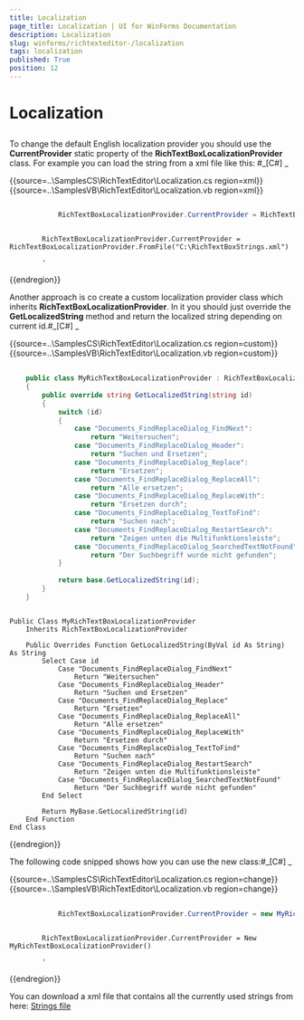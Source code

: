 ```yaml
---
title: Localization
page_title: Localization | UI for WinForms Documentation
description: Localization
slug: winforms/richtexteditor-/localization
tags: localization
published: True
position: 12
---
```


# Localization



## 

To change the default English localization provider you should use the __CurrentProvider__ static property of the
          __RichTextBoxLocalizationProvider__ class. For example you can load the string from a xml file like this:
        #_[C#] _

	



{{source=..\SamplesCS\RichTextEditor\Localization.cs region=xml}} 
{{source=..\SamplesVB\RichTextEditor\Localization.vb region=xml}} 

````C#

            RichTextBoxLocalizationProvider.CurrentProvider = RichTextBoxLocalizationProvider.FromFile(@"C:\RichTextBoxStrings.xml");
````
````VB.NET

        RichTextBoxLocalizationProvider.CurrentProvider = RichTextBoxLocalizationProvider.FromFile("C:\RichTextBoxStrings.xml")

        '
````

{{endregion}} 




Another approach is co create a custom localization provider class which inherits __RichTextBoxLocalizationProvider__.
        In it you should just override the __GetLocalizedString__ 
        method and return the localized string depending on current id.#_[C#] _

	



{{source=..\SamplesCS\RichTextEditor\Localization.cs region=custom}} 
{{source=..\SamplesVB\RichTextEditor\Localization.vb region=custom}} 

````C#
        
    public class MyRichTextBoxLocalizationProvider : RichTextBoxLocalizationProvider
    {
        public override string GetLocalizedString(string id)
        {
            switch (id)
            {
                case "Documents_FindReplaceDialog_FindNext":
                    return "Weitersuchen";
                case "Documents_FindReplaceDialog_Header":
                    return "Suchen und Ersetzen";
                case "Documents_FindReplaceDialog_Replace":
                    return "Ersetzen";
                case "Documents_FindReplaceDialog_ReplaceAll":
                    return "Alle ersetzen";
                case "Documents_FindReplaceDialog_ReplaceWith":
                    return "Ersetzen durch";
                case "Documents_FindReplaceDialog_TextToFind":
                    return "Suchen nach";
                case "Documents_FindReplaceDialog_RestartSearch":
                    return "Zeigen unten die Multifunktionsleiste";
                case "Documents_FindReplaceDialog_SearchedTextNotFound":
                    return "Der Suchbegriff wurde nicht gefunden";
            }
    
            return base.GetLocalizedString(id);
        }
    }
````
````VB.NET

Public Class MyRichTextBoxLocalizationProvider
    Inherits RichTextBoxLocalizationProvider

    Public Overrides Function GetLocalizedString(ByVal id As String) As String
        Select Case id
            Case "Documents_FindReplaceDialog_FindNext"
                Return "Weitersuchen"
            Case "Documents_FindReplaceDialog_Header"
                Return "Suchen und Ersetzen"
            Case "Documents_FindReplaceDialog_Replace"
                Return "Ersetzen"
            Case "Documents_FindReplaceDialog_ReplaceAll"
                Return "Alle ersetzen"
            Case "Documents_FindReplaceDialog_ReplaceWith"
                Return "Ersetzen durch"
            Case "Documents_FindReplaceDialog_TextToFind"
                Return "Suchen nach"
            Case "Documents_FindReplaceDialog_RestartSearch"
                Return "Zeigen unten die Multifunktionsleiste"
            Case "Documents_FindReplaceDialog_SearchedTextNotFound"
                Return "Der Suchbegriff wurde nicht gefunden"
        End Select

        Return MyBase.GetLocalizedString(id)
    End Function
End Class
````

{{endregion}} 




The following code snipped shows how you can use the new class:#_[C#] _

	



{{source=..\SamplesCS\RichTextEditor\Localization.cs region=change}} 
{{source=..\SamplesVB\RichTextEditor\Localization.vb region=change}} 

````C#
            
            RichTextBoxLocalizationProvider.CurrentProvider = new MyRichTextBoxLocalizationProvider();
````
````VB.NET

        RichTextBoxLocalizationProvider.CurrentProvider = New MyRichTextBoxLocalizationProvider()

        '
````

{{endregion}} 




You can download a xml file that contains all the currently used strings from here:
          [Strings file](http://www.telerik.com/docs/default-source/ui-for-winforms/richtextboxstrings.zip?sfvrsn=2)
